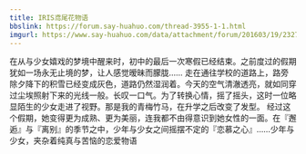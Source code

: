 ```yaml
---
title: IRIS鸢尾花物语
bbslink: https://forum.say-huahuo.com/thread-3955-1-1.html
imgurl: https://www.say-huahuo.com/data/attachment/forum/201603/19/232704ah4nt4yjqhn4nq5h.jpg
---
```


在从与少女嬉戏的梦境中醒来时，初中的最后一次寒假已经结束。之前度过的假期犹如一场永无止境的梦，让人感觉暧昧而朦胧……
 走在通往学校的道路上，路旁除夕降下的积雪已经变成灰色，道路仍然湿润着。今天的空气清澈透亮，就如同穿过尘埃照射下来的光线一般。长叹一口气。为了转换心情，摇了摇头，这时一位略显陌生的少女走进了视野。那是我的青梅竹马，在升学之后改变了发型。
 经过这个假期，她变得更为成熟、更为美丽，连我都不由得意识到她女性的一面。在『邂逅』与『离别』的季节之中，少年与少女之间摇摆不定的『恋慕之心』……少年与少女，夹杂着纯真与苦恼的恋爱物语<!--more-->
